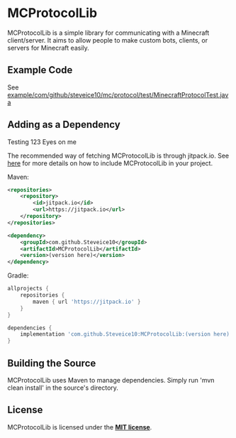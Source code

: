 # MCProtocolLib
MCProtocolLib is a simple library for communicating with a Minecraft client/server. It aims to allow people to make custom bots, clients, or servers for Minecraft easily.

## Example Code
See [example/com/github/steveice10/mc/protocol/test/MinecraftProtocolTest.java](https://github.com/Steveice10/MCProtocolLib/tree/master/example/com/github/steveice10/mc/protocol/test)

## Adding as a Dependency

Testing 123
Eyes on me

The recommended way of fetching MCProtocolLib is through jitpack.io. See [here](https://jitpack.io/#Steveice10/MCProtocolLib) for more details on how to include MCProtocolLib in your project.

Maven:
```xml
<repositories>
    <repository>
        <id>jitpack.io</id>
        <url>https://jitpack.io</url>
    </repository>
</repositories>

<dependency>
    <groupId>com.github.Steveice10</groupId>
    <artifactId>MCProtocolLib</artifactId>
    <version>(version here)</version>
</dependency>
```

Gradle:
```groovy
allprojects {
    repositories {
        maven { url 'https://jitpack.io' }
    }
}

dependencies {
    implementation 'com.github.Steveice10:MCProtocolLib:(version here)'
}
```

## Building the Source
MCProtocolLib uses Maven to manage dependencies. Simply run 'mvn clean install' in the source's directory.

## License
MCProtocolLib is licensed under the **[MIT license](http://www.opensource.org/licenses/mit-license.html)**.

